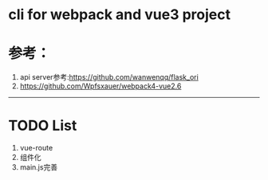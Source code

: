 # cli for webpack and vue3 project
# 参考：
1. api server参考:https://github.com/wanwenqq/flask_ori
1. https://github.com/Wpfsxauer/webpack4-vue2.6

***
# TODO List
1. vue-route
2. 组件化
3. main.js完善
